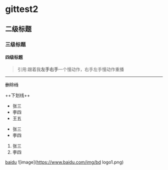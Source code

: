 # gittest2

## 二级标题

### 三级标题

#### 四级标题

> 引用:跟着我**左手右手**一个慢动作，右手左手慢动作重播

---

~~删除线~~

++下划线++

+ 张三
+ 李四
+ 王五

- 张三
- 李四

1. 张三
2. 李四

[baidu](http://baidu.com)
![image](https://www.baidu.com/img/bd logo1.png)
